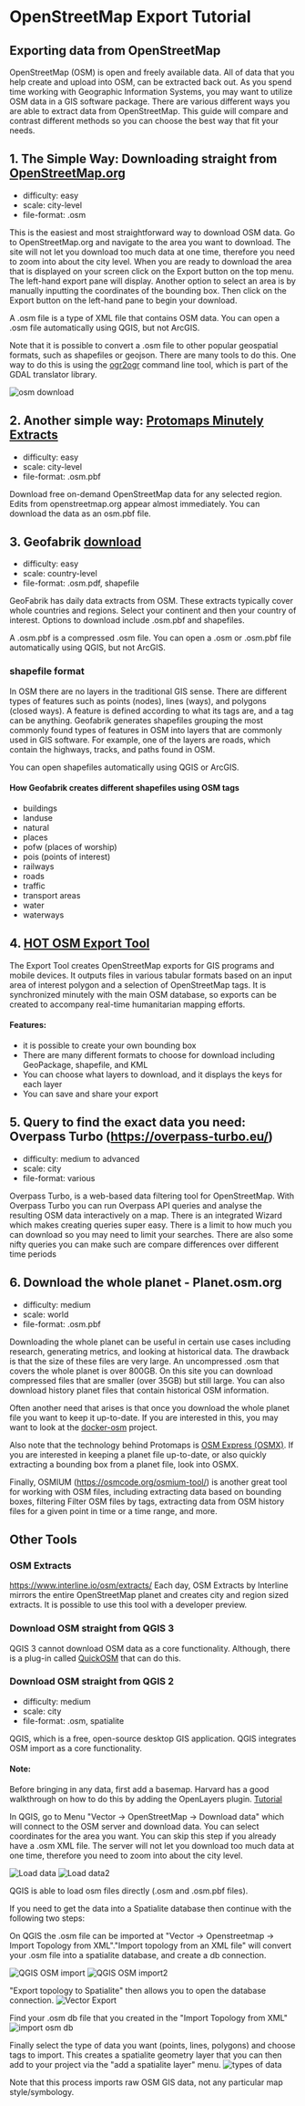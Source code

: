 # OpenStreetMap Export Tutorial

## Exporting data from OpenStreetMap

OpenStreetMap (OSM) is open and freely available data. All of data that you help create and upload into OSM, can be extracted back out. As you spend time working with Geographic Information Systems, you may want to utilize OSM data in a GIS software package. There are various different ways you are able to extract data from OpenStreetMap. This guide will compare and contrast different methods so you can choose the best way that fit your needs.

## 1. The Simple Way: Downloading straight from [OpenStreetMap.org](https://openstreetmap.org)

- difficulty: easy
- scale: city-level
- file-format: .osm

This is the easiest and most straightforward way to download OSM data. Go to OpenStreetMap.org and navigate to the area you want to download. The site will not let you download too much data at one time, therefore you need to zoom into about the city level. When you are ready to download the area that is displayed on your screen click on the Export button on the top menu. The left-hand export pane will display. Another option to select an area is by manually inputting the coordinates of the bounding box. Then click on the Export button on the left-hand pane to begin your download. 

A .osm file is a type of XML file that contains OSM data. You can open a .osm file automatically using QGIS, but not ArcGIS.

Note that it is possible to convert a .osm file to other popular geospatial formats, such as shapefiles or geojson. There are many tools to do this. One way to do this is using the [ogr2ogr](gdal.org/programs/ogr2ogr.html#ogr2ogr) command line tool, which is part of the GDAL translator library.

![osm download](assets/osm_website_export_annotated.png)

## 2. Another simple way: [Protomaps Minutely Extracts](https://protomaps.com/extracts/)

- difficulty: easy
- scale: city-level
- file-format: .osm.pbf

Download free on-demand OpenStreetMap data for any selected region. Edits from openstreetmap.org appear almost immediately. You can download the data as an osm.pbf file.

## 3. Geofabrik [download](http://download.geofabrik.de/)

- difficulty: easy
- scale: country-level
- file-format: .osm.pdf, shapefile

GeoFabrik has daily data extracts from OSM. These extracts typically cover whole countries and regions. Select your continent and then your country of interest. Options to download include .osm.pbf and shapefiles. 

A .osm.pbf is a compressed .osm file.  You can open a .osm or .osm.pbf file automatically using QGIS, but not ArcGIS.

### shapefile format
In OSM there are no layers in the traditional GIS sense. There are different types of features such as points (nodes), lines (ways), and polygons (closed ways). A feature is defined according to what its tags are, and a tag can be anything. Geofabrik generates shapefiles grouping the most commonly found types of features in OSM into layers that are commonly used in GIS software. For example, one of the layers are roads, which contain the highways, tracks, and paths found in OSM.

You can open shapefiles automatically using QGIS or ArcGIS.

#### How Geofabrik creates different shapefiles using OSM tags

- buildings
- landuse
- natural
- places
- pofw (places of worship)
- pois (points of interest)
- railways
- roads
- traffic
- transport areas
- water
- waterways

## 4. [HOT OSM Export Tool](https://export.hotosm.org/)

The Export Tool creates OpenStreetMap exports for GIS programs and mobile devices. It outputs files in various tabular formats based on an input area of interest polygon and a selection of OpenStreetMap tags. It is synchronized minutely with the main OSM database, so exports can be created to accompany real-time humanitarian mapping efforts.

#### Features:
- it is possible to create your own bounding box
- There are many different formats to choose for download including GeoPackage, shapefile, and KML
- You can choose what layers to download, and it displays the keys for each layer
- You can save and share your export 

## 5. Query to find the exact data you need: Overpass Turbo (https://overpass-turbo.eu/)

- difficulty: medium to advanced
- scale: city
- file-format: various

Overpass Turbo, is a web-based data filtering tool for OpenStreetMap. With Overpass Turbo you can run Overpass API queries and analyse the resulting OSM data interactively on a map. There is an integrated Wizard which makes creating queries super easy. There is a limit to how much you can download so you may need to limit your searches. There are also some nifty queries you can make such are compare differences over different time periods 

## 6. Download the whole planet - Planet.osm.org

- difficulty: medium
- scale: world
- file-format: .osm.pbf

Downloading the whole planet can be useful in certain use cases including research, generating metrics, and looking at historical data. The drawback is that the size of these files are very large. An uncompressed .osm that covers the whole planet is over 800GB. On this site you can download compressed files that are smaller (over 35GB) but still large. You can also download history planet files that contain historical OSM information.

Often another need that arises is that once you download the whole planet file you want to keep it up-to-date. If you are interested in this, you may want to look at the [docker-osm](https://github.com/kartoza/docker-osm) project. 

Also note that the technology behind Protomaps is [OSM Express (OSMX)](https://github.com/protomaps/OSMExpress). If you are interested in keeping a planet file up-to-date, or also quickly extracting a bounding box from a planet file, look into OSMX.

Finally, OSMIUM (https://osmcode.org/osmium-tool/) is another great tool for working with OSM files, including extracting data based on bounding boxes, filtering Filter OSM files by tags, extracting data from OSM history files for a given point in time or a time range, and more.

## Other Tools

### OSM Extracts
https://www.interline.io/osm/extracts/
Each day, OSM Extracts by Interline mirrors the entire OpenStreetMap planet and creates city and region sized extracts. It is possible to use this tool with a developer preview.

### Download OSM straight from QGIS 3
QGIS 3 cannot download OSM data as a core functionality. Although, there is a plug-in called [QuickOSM](http://www.qgistutorials.com/it/docs/3/downloading_osm_data.html) that can do this.

### Download OSM straight from QGIS 2

- difficulty: medium
- scale: city
- file-format: .osm, spatialite

QGIS, which is a free, open-source desktop GIS application. QGIS integrates OSM import as a core functionality. 

#### Note: 
Before bringing in any data, first add a basemap. Harvard has a good walkthrough on how to do this by adding the OpenLayers plugin. [Tutorial](http://maps.cga.harvard.edu/qgis/wkshop/basemap.php)

In QGIS, go to Menu "Vector -> OpenStreetMap -> Download data" which will connect to the OSM server and download data. You can select coordinates for the area you want. You can skip this step if you already have a .osm XML file. The server will not let you download too much data at one time, therefore you need to zoom into about the city level.

![Load data](assets/vector_Download_Data.PNG)
![Load data2](assets/osm_Download_Data_Window.PNG)

QGIS is able to load osm files directly (.osm and .osm.pbf files). 

If you need to get the data into a Spatialite database then continue with the following two steps:

On QGIS the .osm file can be imported at "Vector -> Openstreetmap -> Import Topology from XML"."Import topology from an XML file" will convert your .osm file into a spatialite database, and create a db connection.

![QGIS OSM import](assets/vector_Import_from_XML_.bmp)
![QGIS OSM import2](assets/import_from_XML.bmp)

"Export topology to Spatialite" then allows you to open the database connection.
![Vector Export](assets/vector_Export_SpatialLite.PNG)

Find your .osm db file that you created in the "Import Topology from XML"
![import osm db](assets/export_Osm_SpatialLite.PNG)

Finally select the type of data you want (points, lines, polygons) and choose tags to import. This creates a spatialite geometry layer that you can then add to your project via the "add a spatialite layer" menu.
![types of data](assets/export_Osm_SpatialLite_Data_Type_Tags.PNG)

Note that this process imports raw OSM GIS data, not any particular map style/symbology.
